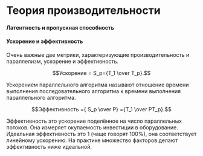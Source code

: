 # Теория производительности


#### Латентность и пропускная способность


#### Ускорение и эффективность 

Очень важные две метрики, характеризующие производительность и параллелизм, ускорение и эффективность. 

  $$Ускорение = S_p={T_1 \over T_p}.$$
 
Ускорением параллельного алгоритма называют отношение времени выполнения последовательного алгоритма к времени выполнения параллельного алгоритма.

$$Эффективность ={ S_p \over P} ={T_1 \over PT_p}.$$

Эффективность это ускорение поделённое на число параллельных потоков. Она измеряет окупаемость инвестиции в оборудование. Идеальная эффективность это 1 (чаще говорят 100%), она соответствует линейному ускорению. На практике множество факторов делают эффективность ниже идеальной.  
